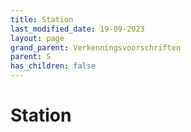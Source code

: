 ```yaml
---
title: Station
last_modified_date: 19-09-2023
layout: page
grand_parent: Verkenningsvoorschriften
parent: S
has_children: false
---
```


Station
=======

